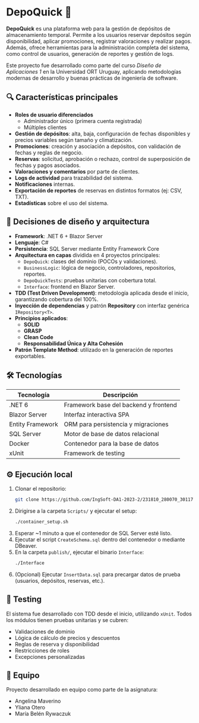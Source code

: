 # DepoQuick 🏬

**DepoQuick** es una plataforma web para la gestión de depósitos de almacenamiento temporal. Permite a los usuarios reservar depósitos según disponibilidad, aplicar promociones, registrar valoraciones y realizar pagos. Además, ofrece herramientas para la administración completa del sistema, como control de usuarios, generación de reportes y gestión de logs.

Este proyecto fue desarrollado como parte del curso _Diseño de Aplicaciones 1_ en la Universidad ORT Uruguay, aplicando metodologías modernas de desarrollo y buenas prácticas de ingeniería de software.

## 🔍 Características principales

- **Roles de usuario diferenciados**
  - Administrador único (primera cuenta registrada)
  - Múltiples clientes
- **Gestión de depósitos**: alta, baja, configuración de fechas disponibles y precios variables según tamaño y climatización.
- **Promociones**: creación y asociación a depósitos, con validación de fechas y reglas de negocio.
- **Reservas**: solicitud, aprobación o rechazo, control de superposición de fechas y pagos asociados.
- **Valoraciones y comentarios** por parte de clientes.
- **Logs de actividad** para trazabilidad del sistema.
- **Notificaciones** internas.
- **Exportación de reportes** de reservas en distintos formatos (ej: CSV, TXT).
- **Estadísticas** sobre el uso del sistema.

## 🧠 Decisiones de diseño y arquitectura

- **Framework**: .NET 6 + Blazor Server
- **Lenguaje**: C#
- **Persistencia**: SQL Server mediante Entity Framework Core
- **Arquitectura en capas** dividida en 4 proyectos principales:
  - `DepoQuick`: clases del dominio (POCOs y validaciones).
  - `BusinessLogic`: lógica de negocio, controladores, repositorios, reportes.
  - `DepoQuickTests`: pruebas unitarias con cobertura total.
  - `Interface`: frontend en Blazor Server.
- **TDD (Test Driven Development)**: metodología aplicada desde el inicio, garantizando cobertura del 100%.
- **Inyección de dependencias** y patrón **Repository** con interfaz genérica `IRepository<T>`.
- **Principios aplicados**:
  - **SOLID**
  - **GRASP**
  - **Clean Code**
  - **Responsabilidad Única y Alta Cohesión**
- **Patrón Template Method**: utilizado en la generación de reportes exportables.

## 🛠️ Tecnologías

| Tecnología         | Descripción                                |
|--------------------|---------------------------------------------|
| .NET 6             | Framework base del backend y frontend       |
| Blazor Server      | Interfaz interactiva SPA                    |
| Entity Framework   | ORM para persistencia y migraciones         |
| SQL Server         | Motor de base de datos relacional           |
| Docker             | Contenedor para la base de datos            |
| xUnit              | Framework de testing                        |

## ⚙️ Ejecución local

1. Clonar el repositorio:
   ```bash
   git clone https://github.com/IngSoft-DA1-2023-2/231810_280070_301178.git
   ```
2. Dirigirse a la carpeta `Scripts/` y ejecutar el setup:
   ```bash
   ./container_setup.sh
   ```
3. Esperar ~1 minuto a que el contenedor de SQL Server esté listo.
4. Ejecutar el script `CreateSchema.sql` dentro del contenedor o mediante DBeaver.
5. En la carpeta `publish/`, ejecutar el binario `Interface`:
   ```bash
   ./Interface
   ```
6. (Opcional) Ejecutar `InsertData.sql` para precargar datos de prueba (usuarios, depósitos, reservas, etc.).

## 🧪 Testing

El sistema fue desarrollado con TDD desde el inicio, utilizando `xUnit`. Todos los módulos tienen pruebas unitarias y se cubren:

- Validaciones de dominio
- Lógica de cálculo de precios y descuentos
- Reglas de reserva y disponibilidad
- Restricciones de roles
- Excepciones personalizadas

## 👥 Equipo

Proyecto desarrollado en equipo como parte de la asignatura:

- Angelina Maverino
- Yliana Otero
- María Belén Rywaczuk
